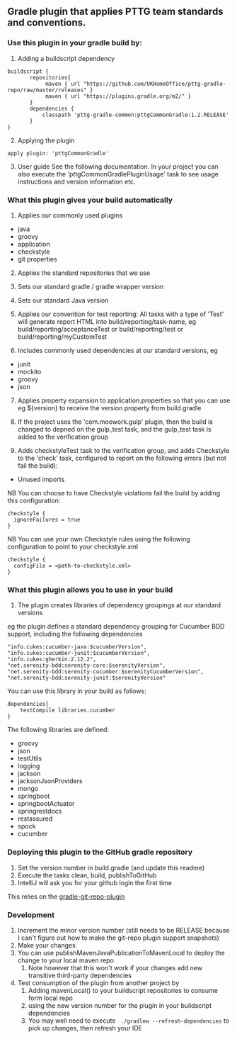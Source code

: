 ## Gradle plugin that applies PTTG team standards and conventions.

### Use this plugin in your gradle build by:

1. Adding a buildscript dependency

```
buildscript {
       repositories{
            maven { url "https://github.com/UKHomeOffice/pttg-gradle-repo/raw/master/releases" }
            maven { url "https://plugins.gradle.org/m2/" }
       }
       dependencies {
           classpath 'pttg-gradle-common:pttgCommonGradle:1.2.RELEASE'
       }
}
```

2. Applying the plugin

```
apply plugin: 'pttgCommonGradle'
```

3. User guide
See the following documentation. In your project you can also execute the 'pttgCommonGradlePluginUsage' task to
see usage instructions and version information etc.


### What this plugin gives your build automatically

1. Applies our commonly used plugins 
 - java
 - groovy
 - application
 - checkstyle
 - git properties

2. Applies the standard repositories that we use

3. Sets our standard gradle / gradle wrapper version

4. Sets our standard Java version

5. Applies our convention for test reporting: All tasks with a type of 'Test' will generate report HTML into 
build/reporting/task-name, eg build/reporting/acceptanceTest or build/reporting/test or build/reporting/myCustomTest

6. Includes commonly used dependencies at our standard versions, eg
 - junit
 - mockito
 - groovy
 - json
 
7. Applies property expansion to application.properties so that you can use eg ${version} to receive the version
property from build.gradle
 
8. If the project uses the 'com.moowork.gulp' plugin, then the build is changed to depned on the gulp_test task, and 
the gulp_test task is added to the verification group
 
9. Adds checkstyleTest task to the verification group, and adds Checkstyle to the 'check' task, 
configured to report on the following errors (but not fail the build):
 - Unused imports
  
  NB You can choose to have Checkstyle violations fail the build by adding this configuration:
  
  ```
  checkstyle {
    ignoreFailures = true
  }
  ```
  NB You can use your own Checkstyle rules using the following configuration to point to your checkstyle.xml
  
  ```
  checkstyle {
    configFile = <path-to-checkstyle.xml>
  }
  ```
 
### What this plugin allows you to use in your build

1. The plugin creates libraries of dependency groupings at our standard versions

eg the plugin defines a standard dependency grouping for Cucumber BDD support, including the following dependencies
```
"info.cukes:cucumber-java:$cucumberVersion",
"info.cukes:cucumber-junit:$cucumberVersion",
"info.cukes:gherkin:2.12.2",
"net.serenity-bdd:serenity-core:$serenityVersion",
"net.serenity-bdd:serenity-cucumber:$serenityCucumberVersion",
"net.serenity-bdd:serenity-junit:$serenityVersion"
```
You can use this library in your build as follows:

```
dependencies{
    testCompile libraries.cucumber
}
```

The following libraries are defined:

- groovy
- json
- testUtils
- logging
- jackson
- jacksonJsonProviders
- mongo    
- springboot 
- springbootActuator
- springrestdocs
- restassured 
- spock    
- cucumber

### Deploying this plugin to the GitHub gradle repository

1. Set the version number in build.gradle (and update this readme)
2. Execute the tasks clean, build, publishToGitHub
3. IntelliJ will ask you for your github login the first time

This relies on the [gradle-git-repo-plugin](https://github.com/layerhq/gradle-git-repo-plugin)



### Development

1. Increment the minor version number (still needs to be RELEASE because I can't figure out how to make the git-repo plugin support snapshots)
2. Make your changes
3. You can use publishMavenJavaPublicationToMavenLocal to deploy the change to your local maven repo
   1. Note however that this won't work if your changes add new transitive third-party dependencies
4. Test consumption of the plugin from another project by
   1. Adding mavenLocal() to your buildscript repositories to consume form local repo
   2. using the new version number for the plugin in your buildscript dependencies
   3. You may well need to execute ``` ./gradlew --refresh-dependencies``` to pick up changes, then refresh your IDE
